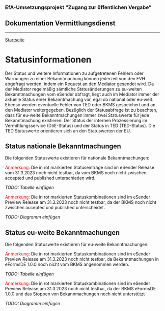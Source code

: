 ### EfA-Umsetzungsprojekt "Zugang zur öffentlichen Vergabe"
## Dokumentation Vermittlungsdienst
---
[Startseite](Readme.md)
# Statusinformationen

Der Status und weitere Informationen zu aufgetretenen Fehlern oder Warnungen zu einer Bekanntmachung können jederzeit von den FVH abgefragt werden, indem ein Request an den Mediator gesendet wird. Da der Mediator regelmäßig sämtliche Statusänderungen zu eu-weiten Bekanntmachungen vom eSender abfragt, liegt auch im Mediator immer der aktuelle Status einer Bekanntmachung vor, egal ob national oder eu-weit. Ebenso werden eventuelle Fehler von TED oder BKMS gespeichert und an den Mediator weitergegeben. Bezüglich der Statusabfrage ist zu beachten, dass für eu-weite Bekanntmachungen immer zwei Statuswerte für jede Bekanntmachung existieren: Der Status der internen Prozessierung im Vermittlungsservice (DöE-Status) und der Status in TED (TED-Status). Die TED Statuswerte orientieren sich an den Statuswerten der EU. 

## Status nationale Bekanntmachungen

Die folgenden Statuswerte existieren für nationale Bekanntmachungen: 

<font color="red">Anmerkung:</font> Die in rot markierten Statuseinträge sind im eSender Release vom 31.3.2023 noch nicht testbar, da vom BKMS noch nicht zwischen accepted und published unterschieden wird.

*TODO: Tabelle einfügen*

<font color="red">Anmerkung:</font> Die in rot markierten Statuskombinationen sind im eSender Preview Release am 31.3.2023 noch nicht testbar, da der BKMS noch nicht zwischen accepted und published unterscheidet. 

*TODO: Diagramm einfügen*

## Status eu-weite Bekanntmachungen
Die folgenden Statuswerte existieren für eu-weite Bekanntmachungen: 

<font color="red">Anmerkung:</font> Die in rot markierten Statuskombinationen sind im eSender Preview Release am 31.3.2023 noch nicht testbar, da Bekanntmachungen in eFormsDE 1.0.0 noch nicht vom BKMS angenommen werden.

*TODO: Tabelle einfügen*

<font color="red">Anmerkung:</font> Die in rot markierten Statuskombinationen sind im eSender Preview Release am 31.3.2023 noch nicht testbar, da der BKMS eFormsDE 1.0.0 und das Stoppen von Bekannmachungen noch nicht unterstützt 

*TODO: Diagramm einfügen*

